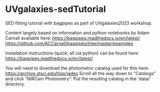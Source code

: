 # UVgalaxies-sedTutorial
SED fitting tutorial with bagpipes as part of UVgalaxies2023 workshop.

Content largely based on information and python notebooks by Adam Carnall available here:
https://bagpipes.readthedocs.io/en/latest/
https://github.com/ACCarnall/bagpipes/tree/master/examples

Installation instructions (quick; all via python) can be found here:
https://bagpipes.readthedocs.io/en/latest/

You will need to download the photometric catalog used for this here:
https://archive.stsci.edu/hlsp/jades
Scroll all the way down to "Catalogs" and click "NIRCam Photometry". Put the resulting catalog in the 'data/' directory.
